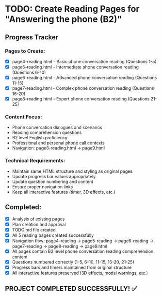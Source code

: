 # TODO: Create Reading Pages for "Answering the phone (B2)"

## Progress Tracker

### Pages to Create:
- [x] page4-reading.html - Basic phone conversation reading (Questions 1-5)
- [x] page5-reading.html - Intermediate phone conversation reading (Questions 6-10)  
- [x] page6-reading.html - Advanced phone conversation reading (Questions 11-15)
- [x] page7-reading.html - Complex phone conversation reading (Questions 16-20)
- [x] page8-reading.html - Expert phone conversation reading (Questions 21-25)

### Content Focus:
- Phone conversation dialogues and scenarios
- Reading comprehension questions
- B2 level English proficiency
- Professional and personal phone call contexts
- Navigation: page8-reading.html → page9.html

### Technical Requirements:
- Maintain same HTML structure and styling as original pages
- Update progress bar values appropriately
- Update question numbering and content
- Ensure proper navigation links
- Keep all interactive features (timer, 3D effects, etc.)

## Completed:
- [x] Analysis of existing pages
- [x] Plan creation and approval
- [x] TODO.md file created
- [x] All 5 reading pages created successfully
- [x] Navigation flow: page4-reading → page5-reading → page6-reading → page7-reading → page8-reading → page9.html
- [x] All pages contain B2 level phone conversation reading comprehension content
- [x] Questions numbered correctly (1-5, 6-10, 11-15, 16-20, 21-25)
- [x] Progress bars and timers maintained from original structure
- [x] All interactive features preserved (3D effects, modal warnings, etc.)

## PROJECT COMPLETED SUCCESSFULLY! ✅

